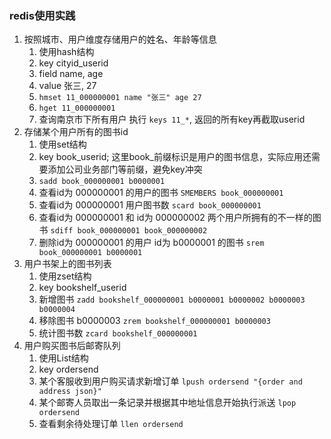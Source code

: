 ### redis使用实践
1. 按照城市、用户维度存储用户的姓名、年龄等信息
    1. 使用hash结构
    2. key cityid_userid
    3. field name, age
    4. value 张三, 27
    5. `hmset 11_000000001 name "张三" age 27`
    6. `hget 11_000000001`
    1. 查询南京市下所有用户 执行 `keys 11_*`, 返回的所有key再截取userid
2. 存储某个用户所有的图书id
    1. 使用set结构
    2. key book_userid; 这里book_前缀标识是用户的图书信息，实际应用还需要添加公司业务部门等前缀，避免key冲突
    3. `sadd book_000000001 b0000001`
    4. 查看id为 000000001 的用户的图书 `SMEMBERS book_000000001`
    5. 查看id为 000000001 用户图书数 `scard book_000000001`
    6. 查看id为 000000001 和 id为 000000002 两个用户所拥有的不一样的图书 `sdiff book_000000001 book_000000002`
    7. 删除id为 000000001 的用户 id为 b0000001 的图书 `srem book_000000001 b0000001`
3. 用户书架上的图书列表
    1. 使用zset结构
    2. key bookshelf_userid
    3. 新增图书 `zadd bookshelf_000000001 b0000001 b0000002 b0000003 b0000004`
    4. 移除图书 b0000003 `zrem bookshelf_000000001 b0000003`
    5. 统计图书数 `zcard bookshelf_000000001`
1. 用户购买图书后邮寄队列
    1. 使用List结构
    2. key ordersend
    3. 某个客服收到用户购买请求新增订单 `lpush ordersend "{order and address json}"`
    4. 某个邮寄人员取出一条记录并根据其中地址信息开始执行派送 `lpop ordersend`
    5. 查看剩余待处理订单 `llen ordersend`